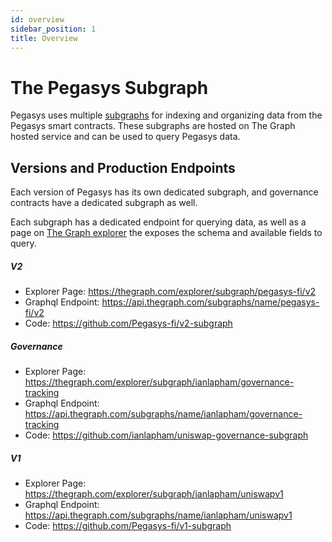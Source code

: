 ```yaml
---
id: overview
sidebar_position: 1
title: Overview
---
```


# The Pegasys Subgraph

Pegasys uses multiple [subgraphs](https://thegraph.com/docs/about/introduction#what-the-graph-is) for indexing and organizing data from the Pegasys smart contracts.
These subgraphs are hosted on The Graph hosted service and can be used to query Pegasys data.

## Versions and Production Endpoints

Each version of Pegasys has its own dedicated subgraph, and governance contracts have a dedicated subgraph as well.

Each subgraph has a dedicated endpoint for querying data, as well as a page on [The Graph explorer](https://thegraph.com/explorer/) the exposes the schema and available fields to query.

##### V2

- Explorer Page: https://thegraph.com/explorer/subgraph/pegasys-fi/v2
- Graphql Endpoint: https://api.thegraph.com/subgraphs/name/pegasys-fi/v2
- Code: https://github.com/Pegasys-fi/v2-subgraph

##### Governance

- Explorer Page: https://thegraph.com/explorer/subgraph/ianlapham/governance-tracking
- Graphql Endpoint: https://api.thegraph.com/subgraphs/name/ianlapham/governance-tracking
- Code: https://github.com/ianlapham/uniswap-governance-subgraph

##### V1

- Explorer Page: https://thegraph.com/explorer/subgraph/ianlapham/uniswapv1
- Graphql Endpoint: https://api.thegraph.com/subgraphs/name/ianlapham/uniswapv1
- Code: https://github.com/Pegasys-fi/v1-subgraph
